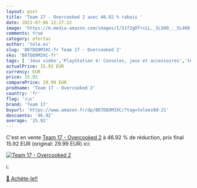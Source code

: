 ```yaml
---
layout: post
title: 'Team 17 - Overcooked 2 avec 46.92 % rabais '
date: 2021-07-06 12:27:22
image: 'https://m.media-amazon.com/images/I/51f2gDTrcLL._SL500_._SL400_.jpg'
comments: true
category: ofertas
author: 'tole.es'
slug: 'B07DQ9M3XC-fr Team 17 - Overcooked 2'
sku: 'B07DQ9M3XC-fr'
tags: [ 'Jeux vidéo','PlayStation 4: Consoles, jeux et accessoires','team 17', ]
actualPrice: 15.92 EUR
currency: EUR
price: 15.92
comparePrice: 29.99 EUR
prodname: 'Team 17 - Overcooked 2'
country: 'fr'
flag: '🇫🇷'
brand: 'Team 17'
buyurl: 'https://www.amazon.fr/dp/B07DQ9M3XC/?tag=tolees0d-21'
descuento: '46.92'
average: '15.92'
---
```


C'est en vente [Team 17 - Overcooked 2](https://www.amazon.fr/dp/B07DQ9M3XC/?tag=tolees0d-21)  à  46.92 % de réduction, prix final  15.92 EUR (original: 29.99 EUR) ici:

[![Team 17 - Overcooked 2](https://m.media-amazon.com/images/I/51f2gDTrcLL._SL500_._SL400_.jpg)](https://www.amazon.fr/dp/B07DQ9M3XC/?tag=tolees0d-21)

ℹ️:


[🛒 Achète-le!!](https://www.amazon.fr/dp/B07DQ9M3XC/?tag=tolees0d-21)
